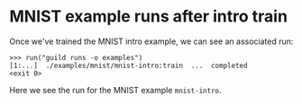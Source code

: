 # MNIST example runs after intro train

Once we've trained the MNIST intro example, we can see an associated
run:

    >>> run("guild runs -o examples")
    [1:...]  ./examples/mnist/mnist-intro:train  ...  completed
    <exit 0>

Here we see the run for the MNIST example `mnist-intro`.
